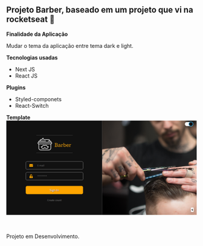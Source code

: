 ## Projeto Barber, baseado em um projeto que vi na rocketseat 🚀

**Finalidade da Aplicação**

Mudar o tema da aplicação entre tema dark e light.

**Tecnologias usadas**
- Next JS
- React JS

**Plugins**
- Styled-componets
- React-Switch

**Template**
<br />
<img src="./src/assets/template.png" />

<br />

Projeto em Desenvolvimento.



